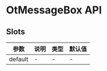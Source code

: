 # OtMessageBox API

## Slots

| 参数 | 说明 | 类型 | 默认值 |
| --- | --- | --- | --- |
| default | - | - | - |


